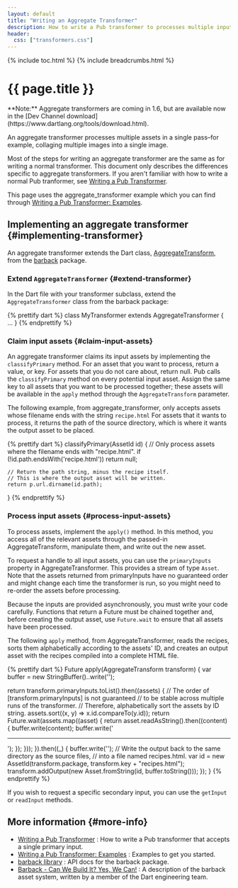 ```yaml
---
layout: default
title: "Writing an Aggregate Transformer"
description: How to write a Pub transformer to processes multiple input assets.
header:
  css: ["transformers.css"]
---
```


{% include toc.html %}
{% include breadcrumbs.html %}

# {{ page.title }}

<aside class="alert alert-info" markdown="1">
**Note:** Aggregate transformers are coming in 1.6, but are available
now in the [Dev Channel download](https://www.dartlang.org/tools/download.html).
</aside>

An aggregate transformer processes multiple assets in a single
pass&ndash;for example, collaging multiple images into a single image.

Most of the steps for writing an aggregate transformer are the same
as for writing a normal transformer. This document
only describes the differences specific to aggregate transformers.
If you aren't familiar with how to write a normal Pub tranformer, see
[Writing a Pub Transformer](/tools/pub/transformers).

This page uses the aggregate_transformer example which you can find
through [Writing a Pub Transformer: Examples](examples/).

## Implementing an aggregate transformer {#implementing-transformer}

An aggregate transformer extends the Dart class, [AggregateTransform][],
from the [barback][] package.

[AggregateTransform]: https://api.dartlang.org/apidocs/channels/stable/dartdoc-viewer/barback/barback.AggregateTransform
[barback]: http://pub.dartlang.org/packages/barback

### Extend `AggregateTransformer` {#extend-transformer}

In the Dart file with your transformer subclass,
extend the `AggregateTransformer` class from the barback package:

{% prettify dart %}
class MyTransformer extends AggregateTransformer { ... }
{% endprettify %}

### Claim input assets {#claim-input-assets}

An aggregate transformer claims its input assets by implementing
the `classifyPrimary` method. For an asset that you want to process,
return a value, or key. For assets that you do not care about,
return null. Pub calls the `classifyPrimary` method on every
potential input asset. Assign the same key to all assets that
you want to be processed together; these assets will be
available in the `apply` method through the `AggregateTransform`
parameter.

The following example, from aggregate_transformer,
only accepts assets whose filename ends with the string `recipe.html`
For assets that it wants to process,
it returns the path of the source directory, which is where
it wants the output asset to be placed.

{% prettify dart %}
classifyPrimary(AssetId id) {
    // Only process assets where the filename ends with "recipe.html".
    if (!id.path.endsWith('recipe.html')) return null;

    // Return the path string, minus the recipe itself.
    // This is where the output asset will be written.
    return p.url.dirname(id.path);
}
{% endprettify %}

### Process input assets {#process-input-assets}

To process assets, implement the `apply()` method.
In this method, you access all of the relevant assets
through the passed-in AggregateTransform, manipulate them,
and write out the new asset.

To request a handle to all input assets, you can use
the `primaryInputs` property in AggregateTransformer.
This provides a stream of type `Asset`. Note that the assets
returned from primaryInputs have no guaranteed order and might
change each time the transformer is run, so
you might need to re-order the assets before processing.

Because the inputs are provided asynchronously,
you must write your code carefully. Functions that
return a Future must be chained together and, before creating
the output asset, use `Future.wait` to ensure that
all assets have been processed.

The following `apply` method, from AggregateTransformer,
reads the recipes, sorts them alphabetically according to
the assets' ID, and creates an output asset with
the recipes compiled into a complete HTML file.

{% prettify dart %}
Future apply(AggregateTransform transform) {
  var buffer = new StringBuffer()..write('<html><body>');

  return transform.primaryInputs.toList().then((assets) {
    // The order of [transform.primaryInputs] is not guaranteed
    // to be stable across multiple runs of the transformer.
    // Therefore, alphabetically sort the assets by ID string.
    assets.sort((x, y) => x.id.compareTo(y.id));
    return Future.wait(assets.map((asset) {
      return asset.readAsString().then((content) {
        buffer.write(content);
        buffer.write('<hr>');
      });
    }));
  }).then((_) {
    buffer.write('</body></html>');
    // Write the output back to the same directory as the source files,
    // into a file named recipes.html.
    var id = new AssetId(transform.package,
                         transform.key + "recipes.html");
    transform.addOutput(new Asset.fromString(id, buffer.toString()));
  });
}
{% endprettify %}

If you wish to request a specific secondary input, you can use the
`getInput` or `readInput` methods.

## More information {#more-info}

* [Writing a Pub Transformer](/tools/pub/transformer/)
: How to write a Pub transformer that accepts a single primary input.
* [Writing a Pub Transformer: Examples](examples/)
: Examples to get you started.
* [barback library](https://api.dartlang.org/apidocs/channels/stable/dartdoc-viewer/barback)
: API docs for the barback package.
* [Barback - Can We Build It? Yes, We Can!](https://docs.google.com/a/google.com/document/d/1juHkCRg-1YH6LvwhGPHgF2ihX-UQtR1fv-8aknO7t_4/edit?pli=1#)
: A description of the barback asset system, written by a
member of the Dart engineering team. 

